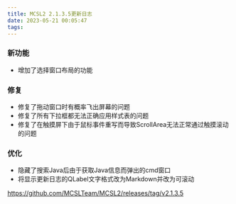```yaml
---
title: MCSL2 2.1.3.5更新日志
date: 2023-05-21 00:05:47
tags:
---
```

### 新功能
 - 增加了选择窗口布局的功能
### 修复  
 - 修复了拖动窗口时有概率飞出屏幕的问题
 - 修复了所有下拉框都无法正确应用样式表的问题
 - 修复了在触摸屏下由于鼠标事件重写而导致ScrollArea无法正常通过触摸滚动的问题
### 优化
 - 隐藏了搜索Java后由于获取Java信息而弹出的cmd窗口
 - 将显示更新日志的QLabel文字格式改为Markdown并改为可滚动

https://github.com/MCSLTeam/MCSL2/releases/tag/v2.1.3.5